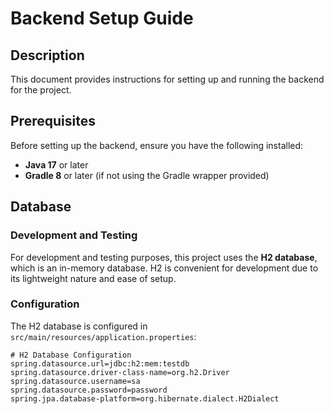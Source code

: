 # Backend Setup Guide

## Description

This document provides instructions for setting up and running the backend for the project.

## Prerequisites

Before setting up the backend, ensure you have the following installed:

- **Java 17** or later
- **Gradle 8** or later (if not using the Gradle wrapper provided)

## Database

### Development and Testing

For development and testing purposes, this project uses the **H2 database**, which is an in-memory database. H2 is convenient for development due to its lightweight nature and ease of setup.

### Configuration

The H2 database is configured in `src/main/resources/application.properties`:

```properties
# H2 Database Configuration
spring.datasource.url=jdbc:h2:mem:testdb
spring.datasource.driver-class-name=org.h2.Driver
spring.datasource.username=sa
spring.datasource.password=password
spring.jpa.database-platform=org.hibernate.dialect.H2Dialect
